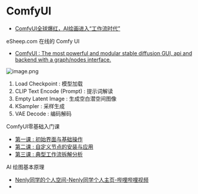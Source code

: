 # ComfyUI

- [ComfyUI全球爆红，AI绘画进入“工作流时代”](https://www.bilibili.com/video/BV1D7421N7xN/)

eSheep.com 在线的 Comfy UI

- [ComfyUI : The most powerful and modular stable diffusion GUI, api and backend with a graph/nodes interface.](https://github.com/comfyanonymous/ComfyUI)

![image.png](https://image-1253155090.cos.ap-nanjing.myqcloud.com/202405160944558.png)


1. Load Checkpoint : 模型加载
2. CLIP Text Encode (Prompt) : 提示词解读
3. Empty Latent Image : 生成空白潜空间图像
4. KSampler : 采样生成
5. VAE Decode : 编码解码


ComfyUI零基础入门课

- [第一课 : 初始界面与基础操作](https://gf66fxi6ji.feishu.cn/wiki/UzFfwaOx3iY3ZAksErvcBbrpnPb)
- [第二课 : 自定义节点的安装与应用](https://gf66fxi6ji.feishu.cn/wiki/JtO4w2SSViLCVtk7qKtcOAc4nre)
- [第三课 : 典型工作流拆解分析](https://gf66fxi6ji.feishu.cn/wiki/HJojwCK8aiEQw4kwnWEcEwxmnBd ) 

AI 绘图基本原理

- [Nenly同学的个人空间-Nenly同学个人主页-哔哩哔哩视频](https://space.bilibili.com/1814756990?spm_id_from=333.788.0.0)
- 